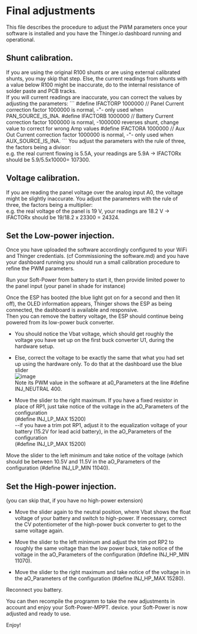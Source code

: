 # Final adjustments
This file describes the procedure to adjust the PWM parameters once your software is installed and you have the Thinger.io dashboard running and operational.

## Shunt calibration.
If you are using the original R100 shunts or are using external calibrated shunts, you may skip that step.
Else, the current readings from shunts with a value below R100 might be inaccurate, do to the internal resistance of solder paste and PCB tracks.  
If you will current readings are inaccurate, you can correct the values by adjusting the parameters: 
´´´
#define IFACTORP  1000000   // Panel Current correction factor 1000000 is normal,   -"- only used when PAN_SOURCE_IS_INA.
#define IFACTORB  1000000   // Battery Current correction factor 1000000 is normal,  -1000000 reverses shunt, change value to correct for wrong Amp values
#define IFACTORA  1000000   // Aux Out Current correction factor 1000000 is normal,   -"- only used when AUX_SOURCE_IS_INA.
´´´
You adjust the parameters with the rule of three, the factors being a divisor:  
e.g. the real current flowing is 5.5A, your readings are 5.9A -> IFACTORx should be 5.9/5.5x10000= 107300.

## Voltage calibration.
If you are reading the panel voltage over the analog input A0, the voltage might be slightly inaccurate.
You adjust the parameters with the rule of three, the factors being a multiplier:  
e.g. the real voltage of the panel is 19 V, your readings are 18.2 V -> IFACTORx should be 19/18.2 x 23300 = 24324.  

## Set the Low-power injection.
Once you have uploaded the software accordingly configured to your WiFi and Thinger credentials. (cf Commissioning the software.md) and you have your dashboard running
you should run a small calibration procedure to refine the PWM parameters.

Run your Soft-Power from battery to start it, then provide limited power to the panel input (your panel in shade for instance)

Once the ESP has booted (the blue light got on for a second and then lit off), the OLED information appears,  Thinger shows the ESP as being connected, the dashboard is available and responsive.  
Then you can remove the battery voltage, the ESP should continue being powered from its low-power buck converter.

- You should notice the Vbat voltage, which should get roughly the voltage you have set up on the first buck converter U1, during the hardware setup.  

- Else, correct the voltage to be exactly the same that what you had set up using the hardware only.
To do that at the dashboard use the blue slider  
![image](https://user-images.githubusercontent.com/14197155/106478854-f229ac00-64a9-11eb-943e-c67a4a8e8d9e.png)  
Note its PWM value in the software at a0_Parameters at the line #define INJ_NEUTRAL 400.  

- Move the slider to the right maximum. If you have a fixed resistor in place of RP1, just take notice of the voltage in the aO_Parameters of the configuration  
(#define INJ_LP_MAX  15200)  
--if you have a trim pot RP1, adjust it to the equalization voltage of your battery (15.2V for lead acid battery), in the aO_Parameters of the configuration  
(#define INJ_LP_MAX  15200)  

Move the slider to the left minimum and take notice of the voltage (which should be between 10.5V and 11.5V in the aO_Parameters of the configuration (#define INJ_LP_MIN  11040).

## Set the High-power injection.
(you can skip that, if you have no high-power extension)
- Move the slider again to the neutral position, where Vbat shows the float voltage of your battery and switch to high-power. If necessary, correct the CV potentiometer of the high-power buck converter to get to the same voltage again.

- Move the slider to the left minimum and adjust the trim pot RP2 to roughly the same voltage than the low power buck, take notice of the voltage in the aO_Parameters of the configuration (#define INJ_HP_MIN  11070).

- Move the slider to the right maximum and take notice of the voltage in in the aO_Parameters of the configuration (#define INJ_HP_MAX  15280).

Reconnect you battery.

You can then recompile the programm to take the new adjustments in account and enjoy your Soft-Power-MPPT. device.
your Soft-Power is now adjusted and ready to use.

Enjoy!


